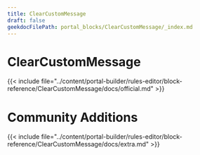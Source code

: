```yaml
---
title: ClearCustomMessage
draft: false
geekdocFilePath: portal_blocks/ClearCustomMessage/_index.md
---
```

# ClearCustomMessage
{{< include file="../content/portal-builder/rules-editor/block-reference/ClearCustomMessage/docs/official.md" >}}

# Community Additions

{{< include file="../content/portal-builder/rules-editor/block-reference/ClearCustomMessage/docs/extra.md" >}}